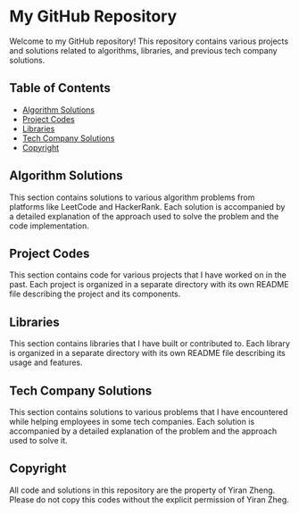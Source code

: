 # My GitHub Repository

Welcome to my GitHub repository! This repository contains various projects and solutions related to algorithms, libraries, and previous tech company solutions.

## Table of Contents

- [Algorithm Solutions](#algorithm-solutions)
- [Project Codes](#project-codes)
- [Libraries](#libraries)
- [Tech Company Solutions](#tech-company-solutions)
- [Copyright](#copyright)

## Algorithm Solutions

This section contains solutions to various algorithm problems from platforms like LeetCode and HackerRank. Each solution is accompanied by a detailed explanation of the approach used to solve the problem and the code implementation.

## Project Codes

This section contains code for various projects that I have worked on in the past. Each project is organized in a separate directory with its own README file describing the project and its components.

## Libraries

This section contains libraries that I have built or contributed to. Each library is organized in a separate directory with its own README file describing its usage and features.

## Tech Company Solutions

This section contains solutions to various problems that I have encountered while helping employees in some tech companies. Each solution is accompanied by a detailed explanation of the problem and the approach used to solve it.

## Copyright

All code and solutions in this repository are the property of Yiran Zheng. Please do not copy this codes without the explicit permission of Yiran Zheg.
